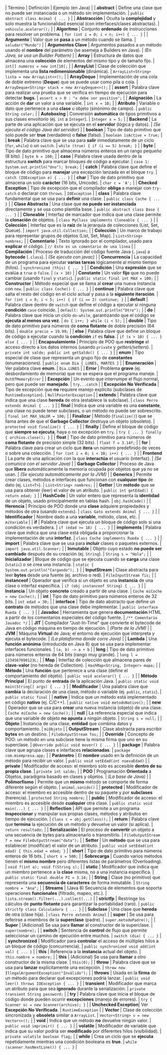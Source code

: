 | Término | Definición | Ejemplo (en Java) |
| **abstract** | Define una clase que no puede ser instanciada o un método sin implementación. | `public abstract class Animal { ... }` |
| **Abstracción** | Oculta la **complejidad** y solo muestra la funcionalidad esencial (con interfaces/clases abstractas). | `vehiculo.acelerar();` |
| **Algoritmo** | Conjunto **ordenado** de instrucciones para resolver un problema. | `for (int i = 0; i < n; i++) { ... }` |
| **Argumento** | Valor que se **pasa** a un método cuando se llama. | `saludar("Mundo")` |
| **Argumentos Clave** | Argumentos pasados a un método usando el **nombre** del parámetro (se asemeja a Builders en Java). | *(En Java, se usa un Builder Pattern)* |
| **Array** | Estructura de datos que almacena una **colección** de elementos del mismo tipo y de tamaño fijo. | `int[] numeros = new int[10];` |
| **ArrayList** | Clase de colección que implementa una **lista redimensionable** (dinámica). | `ArrayList<String> lista = new ArrayList<>();` |
| **ArrayDeque** | Implementación de una cola de doble extremo (**Deque**) que se puede usar como pila o cola. | `ArrayDeque<String> stack = new ArrayDeque<>();` |
| **assert** | Palabra clave para realizar una prueba que se verifica en tiempo de ejecución para detectar **bugs**. | `assert x > 0 : "x debe ser positivo";` |
| **Asignación** | La acción de **dar** un valor a una variable. | `int x = 10;` |
| **Atributo** | Variable o dato que pertenece a una **clase** u objeto (sinónimo de campo). | `public String color;` |
| **Autoboxing** | Conversión **automática** de tipos primitivos a sus clases envoltorio (ej. `int` a `Integer`). | `Integer x = 5;` |
| **Backend** | La parte de una aplicación que se ejecuta en el **servidor** (lógica y datos). | *(Se ejecuta el código Java del servidor)* |
| **boolean** | Tipo de dato primitivo que solo puede ser **true** (verdadero) o **false** (falso). | `boolean isActive = true;` |
| **break** | Palabra clave que se usa para **salir** inmediatamente de un ciclo (`for`, `while`) o un `switch`. | `while (true) { if (i == 5) break; }` |
| **byte** | Tipo de dato primitivo que almacena números enteros en un rango pequeño (8 bits). | `byte b = 100;` |
| **case** | Palabra clave usada dentro de la estructura **switch** para marcar bloques de código a ejecutar. | `case 1: System.out.println("Uno"); break;` |
| **catch** | Palabra clave que define el bloque de código para **manejar** una excepción lanzada en el bloque `try`. | `catch (IOException e) { ... }` |
| **char** | Tipo de dato primitivo que almacena un solo **carácter** (16 bits, Unicode). | `char c = 'A';` |
| **Checked Exception** | Tipo de excepción que el compilador **obliga** a manejar con `try-catch` o declarar con `throws`. | `IOException` |
| **class** | Palabra clave fundamental que se usa para **definir** una clase. | `public class Coche { ... }` |
| **Clase Abstracta** | Una clase que **no puede ser instanciada** directamente y se usa como plantilla base. | `public abstract class Base { ... }` |
| **Cloneable** | Interfaz de marcador que indica que una clase permite la **clonación** de objetos. | `class MyClass implements Cloneable { ... }` |
| **Colección** | Interfaz que es la **raíz** de la jerarquía de colecciones (List, Set, Queue). | `import java.util.Collection;` |
| **Colección** | Un marco de trabajo para representar grupos de objetos (List, Set, Map). | `List<String> nombres;` |
| **Comentario** | Texto ignorado por el compilador, usado para **explicar** el código. | `// Esto es un comentario de una línea` |
| **Compilación** | Proceso de traducción del código fuente Java (`.java`) a **bytecode** (`.class`). | *(Se ejecuta con javac)* |
| **Concurrencia** | La capacidad de un programa para ejecutar **varias tareas** lógicamente al mismo tiempo (hilos). | `synchronized (this) { ... }` |
| **Condición** | Una **expresión** que se evalúa a `true` o `false`. | `(x > 10)` |
| **Constante** | Un valor **fijo** que no puede cambiar (usando `final` y `static`). | `public static final int MAX = 100;` |
| **Constructor** | Método especial que se llama al **crear** una nueva instancia con `new`. | `public class Coche() { ... }` |
| **continue** | Palabra clave que salta el resto del código en el ciclo actual y pasa a la **siguiente iteración**. | `for (int i = 0; i < 5; i++) { if (i == 2) continue; }` |
| **default** | Palabra clave dentro de `switch` que define el código a ejecutar si ninguna **condición** `case` coincide. | `default: System.out.println("Otro");` |
| **do** | Palabra clave que inicia un ciclo `do-while`, garantizando que el código se **ejecuta al menos una vez**. | `do { i++; } while (i < 5);` |
| **double** | Tipo de dato primitivo para números de **coma flotante** de doble precisión (64 bits). | `double precio = 19.99;` |
| **else** | Palabra clave que define un bloque de código a ejecutar cuando la **condición** `if` es **falsa**. | `if (x > 10) { ... } else { ... }` |
| **Encapsulamiento** | Principio de POO que **restringe** el acceso directo a los datos internos (usando `private` y *getters/setters*). | `private int saldo; public int getSaldo() { ... }` |
| **enum** | Tipo especial de clase que representa un grupo fijo de **constantes** (enumeraciones). | `public enum Dia { LUNES, MARTES }` |
| **Enumeración** | Ver palabra clave **enum**. | `Dia.LUNES` |
| **Error** | Problema **grave** (ej. desbordamiento de memoria) que no se espera que el programa maneje. | `OutOfMemoryError` |
| **Excepción** | Un evento que interrumpe el flujo normal, pero que puede ser **manejado**. | `try...catch` |
| **Excepción No Verificada** | Tipo de excepción que **no** requiere manejo explícito (subclases de `RuntimeException`). | `NullPointerException` |
| **extends** | Palabra clave que indica que una clase **hereda** de otra (establece la subclase). | `class Perro extends Animal { ... }` |
| **final** | Indica que una variable es una **constante**, una clase no puede tener subclases, o un método no puede ser sobrescrito. | `final int MAX_VALOR = 100;` |
| **Finalizar** | Método (`finalize()`) que se llama antes de que el **Garbage Collector** destruya un objeto (obsoleto). | `protected void finalize() { ... }` |
| **finally** | Define el bloque de código que **siempre se ejecuta**, haya o no excepción en `try`. | `try { ... } finally { archivo.close(); }` |
| **float** | Tipo de dato primitivo para números de **coma flotante** de precisión simple (32 bits). | `float f = 3.14f;` |
| **for** | Palabra clave para crear un ciclo que **itera** un número predefinido de veces o sobre una colección. | `for (int i = 0; i < 10; i++) { ... }` |
| **Frontend** | La parte de una aplicación con la que **interactúa** el usuario (interfaz). | *(Se comunica con el servidor Java)* |
| **Garbage Collector** | Proceso de Java que **libera** automáticamente la memoria ocupada por objetos que ya no se usan. | *(Se ejecuta automáticamente por la JVM)* |
| **Generics** | Permite crear clases, métodos e interfaces que funcionan con **cualquier tipo** de dato (ej. `List<T>`). | `List<String> nombres;` |
| **Getter** | Un **método** que se usa para obtener (leer) el valor de un atributo. | `public int getEdad() { return edad; }` |
| **HashCode** | Un valor entero que representa la **identidad** de un objeto, usado principalmente en tablas hash. | `obj.hashCode()` |
| **Herencia** | Principio de POO donde una **clase** adquiere propiedades y métodos de otra (usando `extends`). | `class Gato extends Animal { ... }` |
| **Identificador** | Nombre dado a una **variable**, método, clase, etc. | `miVariable` |
| **if** | Palabra clave que ejecuta un bloque de código solo si una condición es verdadera. | `if (edad >= 18) { ... }` |
| **implements** | Palabra clave que indica que una clase está obligada a proporcionar la implementación de una **interfaz**. | `class Coche implements Rueda { ... }` |
| **import** | Palabra clave que se usa para **incluir** clases o paquetes externos. | `import java.util.Scanner;` |
| **Inmutable** | Objeto cuyo estado **no puede ser cambiado** después de su creación (ej. `String`). | `String s = "Hola";` |
| **Inicializador** | Bloque de código que se ejecuta cuando se **carga** una clase (`static`) o se crea una instancia. | `static { System.out.println("Cargando"); }` |
| **InputStream** | Clase abstracta para leer **bytes** desde una fuente (ej. archivo o red). | `FileInputStream fis;` |
| **instanceof** | Operador que verifica si un objeto es una **instancia** de una clase o interfaz específica. | `if (obj instanceof String) { ... }` |
| **Instancia** | Un objeto **concreto** creado a partir de una clase. | `Coche miCoche = new Coche();` |
| **int** | Tipo de dato primitivo para números enteros de 32 bits. | `int edad = 30;` |
| **interface** | Tipo de dato abstracto que define un **contrato** de métodos que una clase debe implementar. | `public interface Rueda { ... }` |
| **Javadoc** | Herramienta que genera **documentación** HTML a partir de los comentarios especiales del código fuente. | `/** Comentario Javadoc */` |
| **JIT** | Compilador "Just-In-Time" que convierte el bytecode de Java en código máquina en tiempo de ejecución. | *(Parte de la JVM)* |
| **JVM** | Máquina **Virtual** de Java; el entorno de ejecución que interpreta y ejecuta el bytecode. | *(La plataforma donde corre Java)* |
| **Lambda** | Una **función anónima** (introducida en Java 8) que se usa para implementar interfaces funcionales. | `(a, b) -> a + b` |
| **long** | Tipo de dato primitivo para números enteros de 64 bits (rango muy grande). | `long l = 1234567890123L;` |
| **Map** | Interfaz de colección que almacena pares de **clave-valor** (no hereda de Collection). | `HashMap<String, Integer> mapa;` |
| **Método** | Una **función** que pertenece a una clase (define el comportamiento del objeto). | `public void acelerar() { ... }` |
| **Método Principal** | El punto de **entrada** de la aplicación Java. | `public static void main(String[] args) { ... }` |
| **Modificador** | Una palabra clave que **cambia** la declaración de una clase, método o variable (ej. `public`, `static`). | `public static final` |
| **native** | Indica que un método está implementado en código **nativo** (ej. C/C++). | `public native void metodoNativo();` |
| **new** | Operador que se usa para **crear** una nueva instancia (objeto) de una clase. | `Coche miCoche = new Coche();` |
| **null** | La referencia especial que indica que una variable de objeto **no apunta** a ningún objeto. | `String s = null;` |
| **Objeto** | Instancia de una clase, **entidad** que combina datos y comportamiento. | `miObjeto` |
| **OutputStream** | Clase abstracta para escribir **bytes** en un destino. | `FileOutputStream fos;` |
| **Override** | Concepto de POO: un método en una subclase tiene la misma firma que uno en su superclase. | `@Override public void mover() { ... }` |
| **package** | Palabra clave que agrupa clases e interfaces **relacionadas**. | `package com.miempresa.app;` |
| **Parámetro** | El **nombre** usado en la definición de un método para recibir un valor. | `public void setEdad(int nuevaEdad)` |
| **private** | Modificador de acceso: el miembro solo es accesible **dentro de su propia clase**. | `private int saldo;` |
| **POO** | Programación **Orientada** a Objetos, paradigma basado en clases y objetos. | *(La base de Java)* |
| **Polimorfismo** | Permite que un **mismo** método se comporte de forma diferente según el objeto. | `animal.sonido()` |
| **protected** | Modificador de acceso: el miembro es accesible dentro de su paquete y por **subclases** (herencia). | `protected String nombre;` |
| **public** | Modificador de acceso: el miembro es accesible desde **cualquier** otra clase. | `public static void main(...) { ... }` |
| **Reflection** | API que permite a un programa **inspeccionar** y manipular sus propias clases, métodos y atributos en tiempo de ejecución. | `Class c = obj.getClass();` |
| **return** | Palabra clave que **termina** la ejecución de un método y devuelve un valor (si aplica). | `return resultado;` |
| **Serialización** | El proceso de **convertir** un objeto a una secuencia de bytes para almacenarlo o transmitirlo. | `FileOutputStream f = new FileOutputStream("data");` |
| **Setter** | Un **método** que se usa para establecer (modificar) el valor de un atributo. | `public void setEdad(int edad) { this.edad = edad; }` |
| **short** | Tipo de dato primitivo para números enteros de 16 bits. | `short s = 500;` |
| **Sobrecarga** | Cuando varios métodos tienen el **mismo nombre** pero diferentes listas de parámetros (Overloading). | `void f(int a); void f(String s);` |
| **static** | Modificador que indica que un miembro pertenece a la **clase** misma, no a una instancia específica. | `public static final double PI = 3.14;` |
| **String** | Clase (no primitivo) que representa una **secuencia de caracteres** de forma inmutable. | `String nombre = "Ana";` |
| **Streams** | (Java 8) Secuencia de elementos que soporta operaciones **funcionales** (filtrado, mapeo, etc.). | `lista.stream().filter(...).collect(...)` |
| **strictfp** | Restringe los cálculos de **punto flotante** para garantizar la portabilidad (raro). | `public strictfp class Calculadora { ... }` |
| **Subclase** | Una clase que **hereda** de otra (clase hija). | `class Perro extends Animal` |
| **super** | Se usa para referirse a miembros de la **superclase** (padre). | `super.metodoPadre();` |
| **Super** | (Adicional) Se usa para **llamar** al constructor de la superclase. | `super(nombre);` |
| **switch** | Sentencia de **control** de flujo que permite seleccionar un camino de ejecución entre muchos. | `switch (dia) { ... }` |
| **synchronized** | Modificador para **controlar** el acceso de múltiples hilos a un bloque de código (concurrencia). | `public synchronized void add(int val) { ... }` |
| **this** | Referencia a la **instancia** actual del objeto. | `this.nombre = nombre;` |
| **this** | (Adicional) Se usa para **llamar** a otro constructor de la misma clase. | `this(0);` |
| **throw** | Palabra clave que se usa para **lanzar** explícitamente una excepción. | `throw new IllegalArgumentException("Inválido");` |
| **throws** | Usada en la **firma** de un método para declarar qué excepciones podría lanzar. | `public void leer() throws IOException { ... }` |
| **transient** | Modificador que marca un atributo para que sea **ignorado** durante la serialización. | `private transient String password;` |
| **try** | Palabra clave que inicia el bloque de código donde pueden ocurrir **excepciones** (manejo de errores). | `try { Scanner sc = new Scanner(archivo); }` |
| **Unchecked Exception**| Ver **Excepción No Verificada**. | `RuntimeException` |
| **Vector** | Clase de colección sincronizada y **obsoleta** similar a `ArrayList`. | `Vector<String> v = new Vector<>();` |
| **void** | Indica que un método **no** devuelve ningún valor. | `public void imprimir() { ... }` |
| **volatile** | Modificador de variable que indica que su valor podría ser **modificado** por diferentes hilos (visibilidad). | `private volatile boolean flag;` |
| **while** | Crea un ciclo que se **ejecuta** repetidamente mientras una condición booleana es **true**. | `while (scanner.hasNextLine()) { ... }` |
